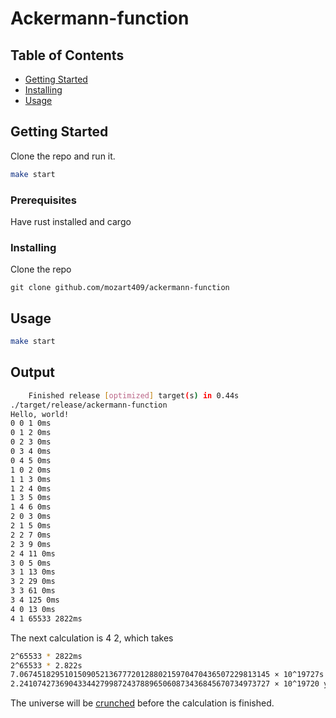 # Ackermann-function

## Table of Contents

- [Getting Started](#getting_started)
- [Installing](#installing)
- [Usage](#usage)

## Getting Started <a name = "getting_started"></a>

Clone the repo and run it.

```sh
make start
```

### Prerequisites

Have rust installed and cargo

### Installing <a name = "installing"></a>

Clone the repo

```
git clone github.com/mozart409/ackermann-function
```

## Usage <a name = "usage"></a>

```sh
make start
```

## Output

```sh
    Finished release [optimized] target(s) in 0.44s
./target/release/ackermann-function
Hello, world!
0 0 1 0ms
0 1 2 0ms
0 2 3 0ms
0 3 4 0ms
0 4 5 0ms
1 0 2 0ms
1 1 3 0ms
1 2 4 0ms
1 3 5 0ms
1 4 6 0ms
2 0 3 0ms
2 1 5 0ms
2 2 7 0ms
2 3 9 0ms
2 4 11 0ms
3 0 5 0ms
3 1 13 0ms
3 2 29 0ms
3 3 61 0ms
3 4 125 0ms
4 0 13 0ms
4 1 65533 2822ms
```

The next calculation is 4 2, which takes

```sh
2^65533 * 2822ms
2^65533 * 2.822s
7.06745182951015090521367772012880215970470436507229813145 × 10^19727s
2.24107427369043344279987243788965060873436845670734973727 × 10^19720 years
```

The universe will be [crunched](https://en.wikipedia.org/wiki/Big_Crunch) before the calculation is finished.
